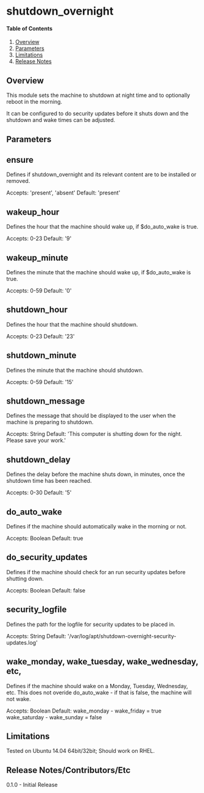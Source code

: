 # shutdown_overnight

#### Table of Contents

1. [Overview](#overview)
2. [Parameters](#parameters)
3. [Limitations](#limitations)
4. [Release Notes](#release-notes)

## Overview

This module sets the machine to shutdown at night time and to optionally reboot in the morning.

It can be configured to do security updates before it shuts down and the shutdown and wake times can 
be adjusted.

## Parameters

ensure
------

Defines if shutdown_overnight and its relevant content are to be installed or removed.

Accepts: 'present', 'absent'
Default: 'present'

wakeup_hour
-----------

Defines the hour that the machine should wake up, if $do_auto_wake is
true.

Accepts: 0-23
Default: '9'

wakeup_minute
-------------

Defines the minute that the machine should wake up, if $do_auto_wake is
true.

Accepts: 0-59
Default: '0'

shutdown_hour
-------------

Defines the hour that the machine should shutdown.

Accepts: 0-23
Default: '23'

shutdown_minute
---------------

Defines the minute that the machine should shutdown.

Accepts: 0-59
Default: '15'

shutdown_message
----------------

Defines the message that should be displayed to the user when the machine
is preparing to shutdown.

Accepts: String
Default: 'This computer is shutting down for the night.  Please save
your work.'

shutdown_delay
--------------

Defines the delay before the machine shuts down, in minutes, once the
shutdown time has been reached.

Accepts: 0-30
Default: '5'

do_auto_wake
------------

Defines if the machine should automatically wake in the morning or not.

Accepts: Boolean
Default: true

do_security_updates
-------------------

Defines if the machine should check for an run security updates before
shutting down.

Accepts: Boolean
Default: false

security_logfile
----------------

Defines the path for the logfile for security updates to be placed in.

Accepts: String
Default: '/var/log/apt/shutdown-overnight-security-updates.log'

wake_monday, wake_tuesday, wake_wednesday, etc, 
-----------------------------------------------

Defines if the machine should wake on a Monday, Tuesday, Wednesday, etc.
This does not overide do_auto_wake - if that is false, the machine will
not wake.

Accepts: Boolean
Default: 
wake_monday   - wake_friday = true
wake_saturday - wake_sunday = false

## Limitations

Tested on Ubuntu 14.04 64bit/32bit;
Should work on RHEL.

## Release Notes/Contributors/Etc 

0.1.0 - Initial Release 
